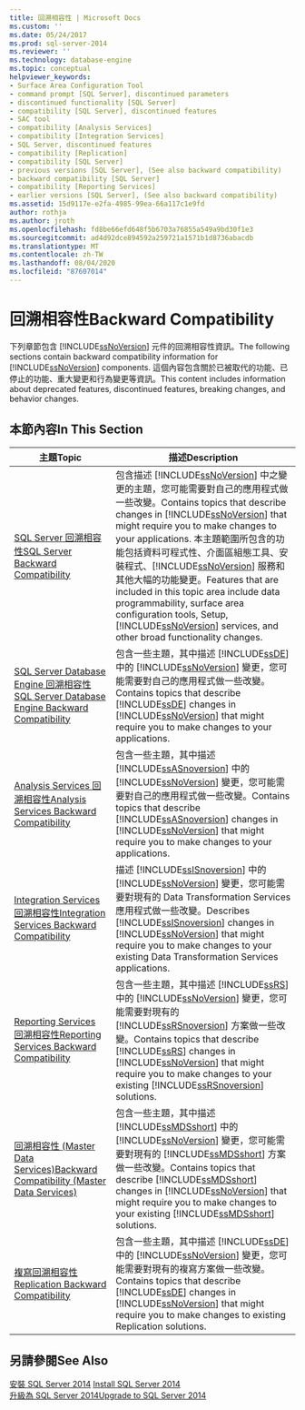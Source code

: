 ```yaml
---
title: 回溯相容性 | Microsoft Docs
ms.custom: ''
ms.date: 05/24/2017
ms.prod: sql-server-2014
ms.reviewer: ''
ms.technology: database-engine
ms.topic: conceptual
helpviewer_keywords:
- Surface Area Configuration Tool
- command prompt [SQL Server], discontinued parameters
- discontinued functionality [SQL Server]
- compatibility [SQL Server], discontinued features
- SAC tool
- compatibility [Analysis Services]
- compatibility [Integration Services]
- SQL Server, discontinued features
- compatibility [Replication]
- compatibility [SQL Server]
- previous versions [SQL Server], (See also backward compatibility)
- backward compatibility [SQL Server]
- compatibility [Reporting Services]
- earlier versions [SQL Server], (See also backward compatibility)
ms.assetid: 15d9117e-e2fa-4985-99ea-66a117c1e9fd
author: rothja
ms.author: jroth
ms.openlocfilehash: fd8be66efd648f5b6703a76855a549a9bd30f1e3
ms.sourcegitcommit: ad4d92dce894592a259721a1571b1d8736abacdb
ms.translationtype: MT
ms.contentlocale: zh-TW
ms.lasthandoff: 08/04/2020
ms.locfileid: "87607014"
---
```

# <a name="backward-compatibility"></a><span data-ttu-id="203cd-102">回溯相容性</span><span class="sxs-lookup"><span data-stu-id="203cd-102">Backward Compatibility</span></span>
  <span data-ttu-id="203cd-103">下列章節包含 [!INCLUDE[ssNoVersion](../includes/ssnoversion-md.md)] 元件的回溯相容性資訊。</span><span class="sxs-lookup"><span data-stu-id="203cd-103">The following sections contain backward compatibility information for [!INCLUDE[ssNoVersion](../includes/ssnoversion-md.md)] components.</span></span> <span data-ttu-id="203cd-104">這個內容包含關於已被取代的功能、已停止的功能、重大變更和行為變更等資訊。</span><span class="sxs-lookup"><span data-stu-id="203cd-104">This content includes information about deprecated features, discontinued features, breaking changes, and behavior changes.</span></span>  
  
## <a name="in-this-section"></a><span data-ttu-id="203cd-105">本節內容</span><span class="sxs-lookup"><span data-stu-id="203cd-105">In This Section</span></span>  
  
|<span data-ttu-id="203cd-106">主題</span><span class="sxs-lookup"><span data-stu-id="203cd-106">Topic</span></span>|<span data-ttu-id="203cd-107">描述</span><span class="sxs-lookup"><span data-stu-id="203cd-107">Description</span></span>|  
|-----------|-----------------|  
|[<span data-ttu-id="203cd-108">SQL Server 回溯相容性</span><span class="sxs-lookup"><span data-stu-id="203cd-108">SQL Server Backward Compatibility</span></span>](../../2014/getting-started/sql-server-backward-compatibility.md)|<span data-ttu-id="203cd-109">包含描述 [!INCLUDE[ssNoVersion](../includes/ssnoversion-md.md)] 中之變更的主題，您可能需要對自己的應用程式做一些改變。</span><span class="sxs-lookup"><span data-stu-id="203cd-109">Contains topics that describe changes in [!INCLUDE[ssNoVersion](../includes/ssnoversion-md.md)] that might require you to make changes to your applications.</span></span> <span data-ttu-id="203cd-110">本主題範圍所包含的功能包括資料可程式性、介面區組態工具、安裝程式、[!INCLUDE[ssNoVersion](../includes/ssnoversion-md.md)] 服務和其他大幅的功能變更。</span><span class="sxs-lookup"><span data-stu-id="203cd-110">Features that are included in this topic area include data programmability, surface area configuration tools, Setup, [!INCLUDE[ssNoVersion](../includes/ssnoversion-md.md)] services, and other broad functionality changes.</span></span>|  
|[<span data-ttu-id="203cd-111">SQL Server Database Engine 回溯相容性</span><span class="sxs-lookup"><span data-stu-id="203cd-111">SQL Server Database Engine Backward Compatibility</span></span>](../database-engine/sql-server-database-engine-backward-compatibility.md)|<span data-ttu-id="203cd-112">包含一些主題，其中描述 [!INCLUDE[ssDE](../includes/ssde-md.md)] 中的 [!INCLUDE[ssNoVersion](../includes/ssnoversion-md.md)] 變更，您可能需要對自己的應用程式做一些改變。</span><span class="sxs-lookup"><span data-stu-id="203cd-112">Contains topics that describe [!INCLUDE[ssDE](../includes/ssde-md.md)] changes in [!INCLUDE[ssNoVersion](../includes/ssnoversion-md.md)] that might require you to make changes to your applications.</span></span>|  
|[<span data-ttu-id="203cd-113">Analysis Services 回溯相容性</span><span class="sxs-lookup"><span data-stu-id="203cd-113">Analysis Services Backward Compatibility</span></span>](../../2014/analysis-services/analysis-services-backward-compatibility.md)|<span data-ttu-id="203cd-114">包含一些主題，其中描述 [!INCLUDE[ssASnoversion](../includes/ssasnoversion-md.md)] 中的 [!INCLUDE[ssNoVersion](../includes/ssnoversion-md.md)] 變更，您可能需要對自己的應用程式做一些改變。</span><span class="sxs-lookup"><span data-stu-id="203cd-114">Contains topics that describe [!INCLUDE[ssASnoversion](../includes/ssasnoversion-md.md)] changes in [!INCLUDE[ssNoVersion](../includes/ssnoversion-md.md)] that might require you to make changes to your applications.</span></span>|  
|[<span data-ttu-id="203cd-115">Integration Services 回溯相容性</span><span class="sxs-lookup"><span data-stu-id="203cd-115">Integration Services Backward Compatibility</span></span>](../integration-services/integration-services-backward-compatibility.md)|<span data-ttu-id="203cd-116">描述 [!INCLUDE[ssISnoversion](../includes/ssisnoversion-md.md)] 中的 [!INCLUDE[ssNoVersion](../includes/ssnoversion-md.md)] 變更，您可能需要對現有的 Data Transformation Services 應用程式做一些改變。</span><span class="sxs-lookup"><span data-stu-id="203cd-116">Describes [!INCLUDE[ssISnoversion](../includes/ssisnoversion-md.md)] changes in [!INCLUDE[ssNoVersion](../includes/ssnoversion-md.md)] that might require you to make changes to your existing Data Transformation Services applications.</span></span>|  
|[<span data-ttu-id="203cd-117">Reporting Services 回溯相容性</span><span class="sxs-lookup"><span data-stu-id="203cd-117">Reporting Services Backward Compatibility</span></span>](../reporting-services/reporting-services-backward-compatibility.md)|<span data-ttu-id="203cd-118">包含一些主題，其中描述 [!INCLUDE[ssRS](../includes/ssrs.md)] 中的 [!INCLUDE[ssNoVersion](../includes/ssnoversion-md.md)] 變更，您可能需要對現有的 [!INCLUDE[ssRSnoversion](../includes/ssrsnoversion-md.md)] 方案做一些改變。</span><span class="sxs-lookup"><span data-stu-id="203cd-118">Contains topics that describe [!INCLUDE[ssRS](../includes/ssrs.md)] changes in [!INCLUDE[ssNoVersion](../includes/ssnoversion-md.md)] that might require you to make changes to your existing [!INCLUDE[ssRSnoversion](../includes/ssrsnoversion-md.md)] solutions.</span></span>|  
|[<span data-ttu-id="203cd-119">回溯相容性 &#40;Master Data Services&#41;</span><span class="sxs-lookup"><span data-stu-id="203cd-119">Backward Compatibility &#40;Master Data Services&#41;</span></span>](../master-data-services/backward-compatibility-master-data-services.md)|<span data-ttu-id="203cd-120">包含一些主題，其中描述 [!INCLUDE[ssMDSshort](../includes/ssmdsshort-md.md)] 中的 [!INCLUDE[ssNoVersion](../includes/ssnoversion-md.md)] 變更，您可能需要對現有的 [!INCLUDE[ssMDSshort](../includes/ssmdsshort-md.md)] 方案做一些改變。</span><span class="sxs-lookup"><span data-stu-id="203cd-120">Contains topics that describe [!INCLUDE[ssMDSshort](../includes/ssmdsshort-md.md)] changes in [!INCLUDE[ssNoVersion](../includes/ssnoversion-md.md)] that might require you to make changes to your existing [!INCLUDE[ssMDSshort](../includes/ssmdsshort-md.md)] solutions.</span></span>|  
|[<span data-ttu-id="203cd-121">複寫回溯相容性</span><span class="sxs-lookup"><span data-stu-id="203cd-121">Replication Backward Compatibility</span></span>](../../2014/relational-databases/replication/replication-backward-compatibility.md)|<span data-ttu-id="203cd-122">包含一些主題，其中描述 [!INCLUDE[ssDE](../includes/ssde-md.md)] 中的 [!INCLUDE[ssNoVersion](../includes/ssnoversion-md.md)] 變更，您可能需要對現有的複寫方案做一些改變。</span><span class="sxs-lookup"><span data-stu-id="203cd-122">Contains topics that describe [!INCLUDE[ssDE](../includes/ssde-md.md)] changes in [!INCLUDE[ssNoVersion](../includes/ssnoversion-md.md)] that might require you to make changes to existing Replication solutions.</span></span>|  
  
## <a name="see-also"></a><span data-ttu-id="203cd-123">另請參閱</span><span class="sxs-lookup"><span data-stu-id="203cd-123">See Also</span></span>  
 <span data-ttu-id="203cd-124">[安裝 SQL Server 2014](../database-engine/install-windows/install-sql-server.md) </span><span class="sxs-lookup"><span data-stu-id="203cd-124">[Install SQL Server 2014](../database-engine/install-windows/install-sql-server.md) </span></span>  
 [<span data-ttu-id="203cd-125">升級為 SQL Server 2014</span><span class="sxs-lookup"><span data-stu-id="203cd-125">Upgrade to SQL Server 2014</span></span>](../database-engine/install-windows/upgrade-sql-server.md)  
  
  
